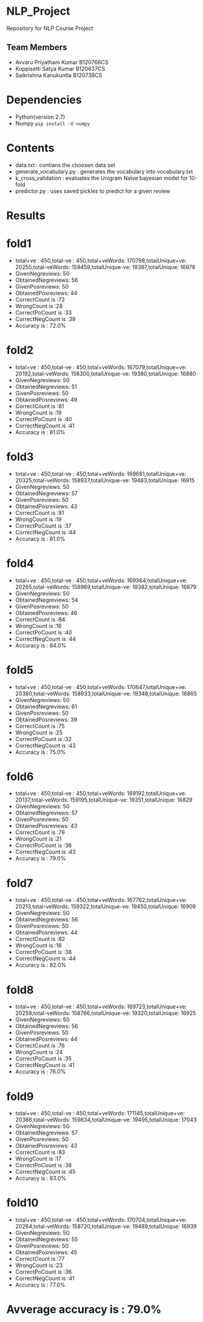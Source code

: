 # NLP_Project
Repository for NLP Course Project

## Team Members
- Avvaru Priyatham Kumar  B120766CS
- Koppisetti Satya Kumar  B120637CS 
- Saikrishna Kanukuntla   B120738CS

# Dependencies
- Python(version 2.7)
- Numpy ```pip install -U numpy```

# Contents
- data.txt : contians the choosen data set
- generate_vocabulary.py : generates the vocabulary into vocabulary.txt
- k_cross_validation : evaluates the Unigram Naive bayesian model for 10-fold
- predictor.py : uses saved pickles to predict for a given review

# Results
# fold1 
 - total+ve : 450,total-ve : 450,total+veWords: 170798,totalUnique+ve: 20255,total-veWords: 159459,totalUnique-ve: 19387,totalUnique: 16978
- GivenNegreviews: 50
- ObtainedNegreviews: 56
- GivenPosreviews: 50
- ObtainedPosreviews: 44
- CorrectCount is :72
- WrongCount is :28
- CorrectPoCount is :33
- CorrectNegCount is :39
- Accuracy is : 72.0%

# fold2 
 - total+ve : 450,total-ve : 450,total+veWords: 167079,totalUnique+ve: 20192,total-veWords: 158300,totalUnique-ve: 19380,totalUnique: 16880
- GivenNegreviews: 50
- ObtainedNegreviews: 51
- GivenPosreviews: 50
- ObtainedPosreviews: 49
- CorrectCount is :81
- WrongCount is :19
- CorrectPoCount is :40
- CorrectNegCount is :41
- Accuracy is : 81.0%

# fold3 
 - total+ve : 450,total-ve : 450,total+veWords: 169681,totalUnique+ve: 20325,total-veWords: 158937,totalUnique-ve: 19483,totalUnique: 16915
- GivenNegreviews: 50
- ObtainedNegreviews: 57
- GivenPosreviews: 50
- ObtainedPosreviews: 43
- CorrectCount is :81
- WrongCount is :19
- CorrectPoCount is :37
- CorrectNegCount is :44
- Accuracy is : 81.0%

# fold4 
 - total+ve : 450,total-ve : 450,total+veWords: 169364,totalUnique+ve: 20265,total-veWords: 158969,totalUnique-ve: 19382,totalUnique: 16879
- GivenNegreviews: 50
- ObtainedNegreviews: 54
- GivenPosreviews: 50
- ObtainedPosreviews: 46
- CorrectCount is :84
- WrongCount is :16
- CorrectPoCount is :40
- CorrectNegCount is :44
- Accuracy is : 84.0%

# fold5 
 - total+ve : 450,total-ve : 450,total+veWords: 170647,totalUnique+ve: 20380,total-veWords: 158933,totalUnique-ve: 19348,totalUnique: 16865
- GivenNegreviews: 50
- ObtainedNegreviews: 61
- GivenPosreviews: 50
- ObtainedPosreviews: 39
- CorrectCount is :75
- WrongCount is :25
- CorrectPoCount is :32
- CorrectNegCount is :43
- Accuracy is : 75.0%

# fold6 
 - total+ve : 450,total-ve : 450,total+veWords: 169192,totalUnique+ve: 20137,total-veWords: 159195,totalUnique-ve: 19351,totalUnique: 16829
- GivenNegreviews: 50
- ObtainedNegreviews: 57
- GivenPosreviews: 50
- ObtainedPosreviews: 43
- CorrectCount is :79
- WrongCount is :21
- CorrectPoCount is :36
- CorrectNegCount is :43
- Accuracy is : 79.0%

# fold7 
 - total+ve : 450,total-ve : 450,total+veWords: 167762,totalUnique+ve: 20213,total-veWords: 159322,totalUnique-ve: 19450,totalUnique: 16909
- GivenNegreviews: 50
- ObtainedNegreviews: 56
- GivenPosreviews: 50
- ObtainedPosreviews: 44
- CorrectCount is :82
- WrongCount is :18
- CorrectPoCount is :38
- CorrectNegCount is :44
- Accuracy is : 82.0%

# fold8 
 - total+ve : 450,total-ve : 450,total+veWords: 169723,totalUnique+ve: 20259,total-veWords: 158766,totalUnique-ve: 19320,totalUnique: 16925
- GivenNegreviews: 50
- ObtainedNegreviews: 56
- GivenPosreviews: 50
- ObtainedPosreviews: 44
- CorrectCount is :76
- WrongCount is :24
- CorrectPoCount is :35
- CorrectNegCount is :41
- Accuracy is : 76.0%

# fold9 
 - total+ve : 450,total-ve : 450,total+veWords: 171145,totalUnique+ve: 20386,total-veWords: 159834,totalUnique-ve: 19495,totalUnique: 17043
- GivenNegreviews: 50
- ObtainedNegreviews: 57
- GivenPosreviews: 50
- ObtainedPosreviews: 43
- CorrectCount is :83
- WrongCount is :17
- CorrectPoCount is :38
- CorrectNegCount is :45
- Accuracy is : 83.0%

# fold10 
 - total+ve : 450,total-ve : 450,total+veWords: 170704,totalUnique+ve: 20264,total-veWords: 158720,totalUnique-ve: 19489,totalUnique: 16939
- GivenNegreviews: 50
- ObtainedNegreviews: 55
- GivenPosreviews: 50
- ObtainedPosreviews: 45
- CorrectCount is :77
- WrongCount is :23
- CorrectPoCount is :36
- CorrectNegCount is :41
- Accuracy is : 77.0%

# Avverage accuracy is : 79.0%

